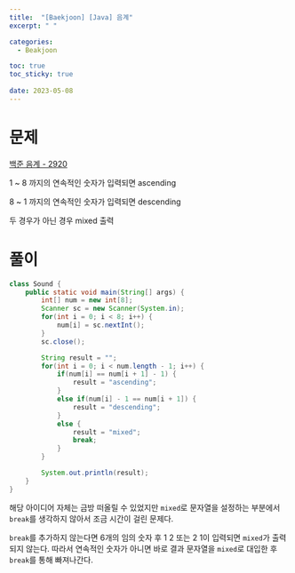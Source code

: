 ```yaml
---
title:  "[Baekjoon] [Java] 음계"
excerpt: " "

categories:
  - Beakjoon

toc: true
toc_sticky: true
 
date: 2023-05-08
---
```


# 문제

[백준 음계 - 2920](https://www.acmicpc.net/problem/2920)

1 ~ 8 까지의 연속적인 숫자가 입력되면 ascending

8 ~ 1 까지의 연속적인 숫자가 입력되면 descending

두 경우가 아닌 경우 mixed 출력

# 풀이
```java 
class Sound {
    public static void main(String[] args) {
        int[] num = new int[8];
        Scanner sc = new Scanner(System.in);
        for(int i = 0; i < 8; i++) {
            num[i] = sc.nextInt();
        }
        sc.close();

        String result = "";
        for(int i = 0; i < num.length - 1; i++) {
            if(num[i] == num[i + 1] - 1) {
                result = "ascending";
            }
            else if(num[i] - 1 == num[i + 1]) {
                result = "descending";
            }
            else {
                result = "mixed";
                break;
            }
        }

        System.out.println(result);
    }
}
```

해당 아이디어 자체는 금방 떠올릴 수 있었지만 `mixed`로 문자열을 설정하는 부분에서 `break`를 생각하지 않아서 조금 시간이 걸린 문제다. 

`break`를 추가하지 않는다면 6개의 임의 숫자 후 1 2 또는 2 1이 입력되면 `mixed`가 출력되지 않는다. 따라서 연속적인 숫자가 아니면 바로 결과 문자열을 `mixed`로 대입한 후 `break`를 통해 빠져나간다.